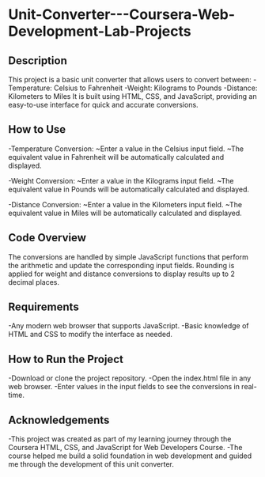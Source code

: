 # Unit-Converter---Coursera-Web-Development-Lab-Projects

## Description
This project is a basic unit converter that allows users to convert between:
-Temperature: Celsius to Fahrenheit
-Weight: Kilograms to Pounds
-Distance: Kilometers to Miles
It is built using HTML, CSS, and JavaScript, providing an easy-to-use interface for quick and accurate conversions.

## How to Use
-Temperature Conversion:
 ~Enter a value in the Celsius input field.
 ~The equivalent value in Fahrenheit will be automatically calculated and displayed.

-Weight Conversion:
 ~Enter a value in the Kilograms input field.
 ~The equivalent value in Pounds will be automatically calculated and displayed.

-Distance Conversion:
 ~Enter a value in the Kilometers input field.
~The equivalent value in Miles will be automatically calculated and displayed.

## Code Overview
The conversions are handled by simple JavaScript functions that perform the arithmetic and update the corresponding input fields.
Rounding is applied for weight and distance conversions to display results up to 2 decimal places.

## Requirements
-Any modern web browser that supports JavaScript.
-Basic knowledge of HTML and CSS to modify the interface as needed.

## How to Run the Project
-Download or clone the project repository.
-Open the index.html file in any web browser.
-Enter values in the input fields to see the conversions in real-time.

## Acknowledgements
-This project was created as part of my learning journey through the Coursera HTML, CSS, and JavaScript for Web Developers Course.
-The course helped me build a solid foundation in web development and guided me through the development of this unit converter.
